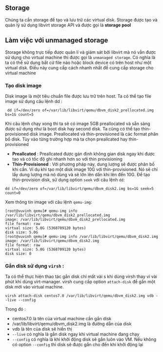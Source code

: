 ## Storage 

Chúng ta cần storage để tạo và lưu trữ các virtual disk. Storage được tạo và quản lý sử dụng libvirt storage API và được gọi là **storage pool**

## Làm việc với unmanaged storage

Storage không trực tiếp được quản lí và giám sát bởi libvirt mà nó vẫn được sử dụng cho virtual machine thì được gọi là ``unmanaged storage``. Có nghĩa là ta có thể sử dụng bất cứ file nào hoặc block device có trên host như một virtual disk. Điều này cung cấp cách nhanh nhất để cung cấp storage cho virtual machine

### Tạo disk image 

Disk image là một tiêu chuẩn file được lưu trữ trên host. Ta có thể tạo file image sử dụng câu lệnh dd :

`` dd if=/dev/zero of=/var/lib/libvirt/qemu/dbvm_disk2_prellocated.img bs=1G count=5``

Khi câu lệnh chạy xong thì ta sẽ có image 5GB preallocated và sẵn sàng được sử dụng như là boot disk hay second disk. Ta cũng có thể tạo thin-provisioned disk image. Preallocated và thin-provisioned là các format phân bổ disk. Tùy vào từng trường hợp mà ta chọn preallcated hay thin-provisioned

- **Preallcated** : Preallcated được gán định không gian disk ngay khi được tạo và có tốc độ ghi nhanh hơn so với thin provisioning
- **Thin-Provisioned** : Với phương pháp này, dung lượng sẽ được phân bố khi cần. Ví dụ khi tạo một disk image 10G với thin-provisioned. Nó sẽ chỉ lấy dung lượng mà nó dùng và sẽ lớn lên dần khi lên đến 10G. Để tạo thin-provision disk, sử dụng option ``seek`` với câu lệnh ``dd``: 

``dd if=/dev/zero of=/var/lib/libvirt/qemu/dbvm_disk2.img bs=1G seek=5 count=0``

Xem thông tin image với câu lệnh ``qemu-img``: 

```
[root@vuvinh qemu]# qemu-img info /var/lib/libvirt/qemu/dbvm_disk2_prellocated.img
image: /var/lib/libvirt/qemu/dbvm_disk2_prellocated.img
file format: raw
virtual size: 5.0G (5368709120 bytes)
disk size: 5.0G
[root@vuvinh qemu]# qemu-img info /var/lib/libvirt/qemu/dbvm_disk2.img
image: /var/lib/libvirt/qemu/dbvm_disk2.img
file format: raw
virtual size: 5.0G (5368709120 bytes)
disk size: 0
```

### Gắn disk sử dụng ``virsh`` : 

Ta có thể thực hiện thao tác gắn disk chỉ mất vài s khi dùng virsh thay vì vài phút khi dùng virt-manager. virsh cung cấp option ``attach-disk`` để gắn một disk mới vào virtual machine. 

``virsh attach-disk centos7.0 /var/lib/libvirt/qemu/dbvm_disk2.img vdb --live --config``

Trong đó : 
- centos7.0 là tên của virtual machine cần gắn disk
- /var/lib/libvirt/qemu/dbvm_disk2.img là đường dẫn của disk 
- vdb là tên của disk sẽ hiển thị
- ``--live`` có nghĩa là gắn disk ngay khi virtual machine đang chạy
- ``--config`` có nghĩa là khi khởi động disk sẽ gắn luôn vào VM. Nếu không có option ``--config`` thì disk sẽ được gắn cho đến khi khởi động lại
